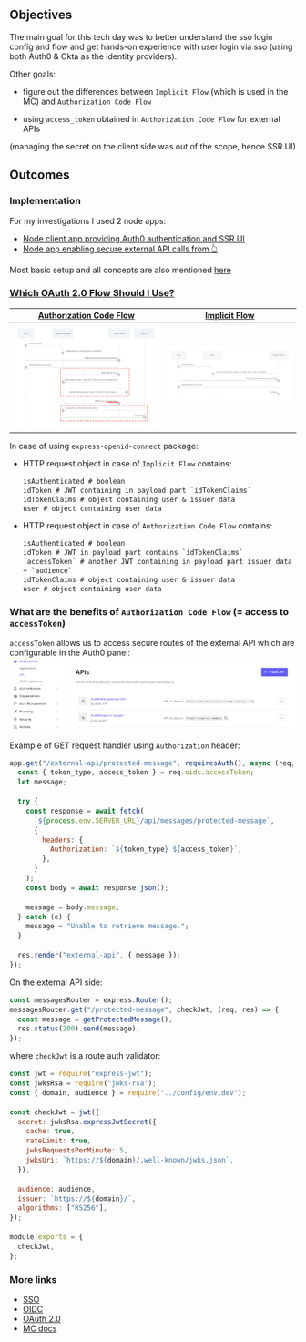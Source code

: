 ## Objectives

The main goal for this tech day was to better understand the sso login config and flow and get hands-on experience with user login via sso (using both Auth0 & Okta as the identity providers).

Other goals:

- figure out the differences between `Implicit Flow` (which is used in the MC) and `Authorization Code Flow`

- using `access_token` obtained in `Authorization Code Flow` for external APIs

(managing the secret on the client side was out of the scope, hence SSR UI)

## Outcomes

### Implementation

For my investigations I used 2 node apps:

- [Node client app providing Auth0 authentication and SSR UI](https://github.com/auth0-blog/auth0-express-pug-sample/)
- [Node app enabling secure external API calls from 👆](https://github.com/auth0-blog/auth0-express-js-sample)

Most basic setup and all concepts are also mentioned [here](https://github.com/auth0/express-openid-connect/blob/master/EXAMPLES.md)

### [Which OAuth 2.0 Flow Should I Use?](https://auth0.com/docs/get-started/authentication-and-authorization-flow/which-oauth-2-0-flow-should-i-use)

| [Authorization Code Flow](https://auth0.com/docs/get-started/authentication-and-authorization-flow/authorization-code-flow) | [Implicit Flow](https://auth0.com/docs/get-started/authentication-and-authorization-flow/implicit-flow-with-form-post) |
| --------------------------------------------------------------------------------------------------------------------------- | ---------------------------------------------------------------------------------------------------------------------- |
| ![Auth code](./auth-sequence-auth-code.png)                                                                                 | ![Implicit](./auth-sequence-implicit-form-post.png)                                                                    |

In case of using `express-openid-connect` package:

- HTTP request object in case of `Implicit Flow` contains:

  ```properties
  isAuthenticated # boolean
  idToken # JWT containing in payload part `idTokenClaims`
  idTokenClaims # object containing user & issuer data
  user # object containing user data
  ```

- HTTP request object in case of `Authorization Code Flow` contains:

  ```properties
  isAuthenticated # boolean
  idToken # JWT in payload part contains `idTokenClaims`
  `accessToken` # another JWT containing in payload part issuer data + `audience`
  idTokenClaims # object containing user & issuer data
  user # object containing user data
  ```

### What are the benefits of `Authorization Code Flow` (= access to `accessToken`)

`accessToken` allows us to access secure routes of the external API which are configurable in the Auth0 panel:
![APIs](./apis.png)

Example of GET request handler using `Authorization` header:

```js
app.get("/external-api/protected-message", requiresAuth(), async (req, res) => {
  const { token_type, access_token } = req.oidc.accessToken;
  let message;

  try {
    const response = await fetch(
      `${process.env.SERVER_URL}/api/messages/protected-message`,
      {
        headers: {
          Authorization: `${token_type} ${access_token}`,
        },
      }
    );
    const body = await response.json();

    message = body.message;
  } catch (e) {
    message = "Unable to retrieve message.";
  }

  res.render("external-api", { message });
});
```

On the external API side:

```js
const messagesRouter = express.Router();
messagesRouter.get("/protected-message", checkJwt, (req, res) => {
  const message = getProtectedMessage();
  res.status(200).send(message);
});
```

where `checkJwt` is a route auth validator:

```js
const jwt = require("express-jwt");
const jwksRsa = require("jwks-rsa");
const { domain, audience } = require("../config/env.dev");

const checkJwt = jwt({
  secret: jwksRsa.expressJwtSecret({
    cache: true,
    rateLimit: true,
    jwksRequestsPerMinute: 5,
    jwksUri: `https://${domain}/.well-known/jwks.json`,
  }),

  audience: audience,
  issuer: `https://${domain}/`,
  algorithms: ["RS256"],
});

module.exports = {
  checkJwt,
};
```

### More links

- [SSO](https://auth0.com/docs/authenticate/single-sign-on)
- [OIDC](https://auth0.com/docs/authenticate/protocols/openid-connect-protocol)
- [OAuth 2.0](https://auth0.com/docs/authenticate/protocols/oauth)
- [MC docs](https://docs.commercetools.com/merchant-center/single-sign-on-beta)
